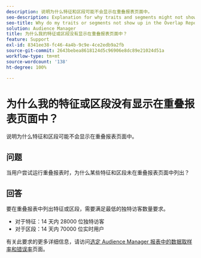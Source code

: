```yaml
---
description: 说明为什么特征和区段可能不会显示在重叠报表页面中。
seo-description: Explanation for why traits and segments might not show up in the Overlap Reports page.
seo-title: Why do my traits or segments not show up in the Overlap Reports page?
solution: Audience Manager
title: 为什么我的特征或区段没有显示在重叠报表页面中？
feature: Support
exl-id: 8341ee38-fc46-4a4b-9c9e-4ce2edb9a2fb
source-git-commit: 2643bebea8618124d5c96906e8dc89e21024d51a
workflow-type: tm+mt
source-wordcount: '138'
ht-degree: 100%

---
```


# 为什么我的特征或区段没有显示在重叠报表页面中？

说明为什么特征和区段可能不会显示在重叠报表页面中。

## 问题

当用户尝试运行重叠报表时，为什么某些特征和区段未在重叠报表页面中列出？

## 回答

要在重叠报表中列出特征或区段，需要满足最低的独特访客数量要求。

* 对于特征：14 天内 28000 位独特访客
* 对于区段：14 天内 70000 位实时用户

有关此要求的更多详细信息，请访问[选定 Audience Manager 报表中的数据取样率和错误率](../reporting/report-sampling.md)页面。
